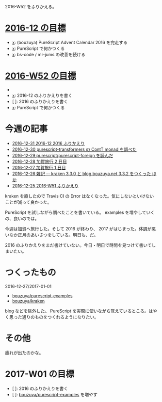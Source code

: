 2016-W52 をふりかえる。

# [2016-12 の目標][2016-11-30]

- [x]: (bouzuya) PureScript Advent Calendar 2016 を完走する
- [x]: PureScript で何かつくる
- [x]: bs-code / mr-jums の改善を続ける

# [2016-W52 の目標][2016-12-25]

- [x]: 旅行のことを書く
- [x]: 2016-12 のふりかえりを書く
- [ ]: 2016 のふりかえりを書く
- [x]: PureScript で何かつくる

# 今週の記事

- [2016-12-31 2016-12 2016 ふりかえり][2016-12-31]
- [2016-12-30 purescript-transformers の ContT monad を調べた][2016-12-30]
- [2016-12-29 purescript/purescript-foreign を読んだ][2016-12-29]
- [2016-12-28 加賀旅行 2 日目][2016-12-28]
- [2016-12-27 加賀旅行 1 日目][2016-12-27]
- [2016-12-26 雑記 -- kraken 3.3.0 と blog.bouzuya.net 3.3.2 をつくった ほか][2016-12-26]
- [2016-12-25 2016-W51 ふりかえり][2016-12-25]

kraken を直したので Travis CI の Error はなくなった。気にしないといけないことが減って良かった。

PureScript を試しながら調べたことを書いている。 examples を増やしていくの、良いのでは。

今週は加賀へ旅行した。そして 2016 が終わり、 2017 がはじまった。体調が悪いなか正月のあいさつをしている。明日も、だ。

2016 のふりかえりをまだ書けていない。今日・明日で時間を見つけて書いてしまいたい。

# つくったもの

2016-12-27/2017-01-01

- [bouzuya/purescript-examples][]
- [bouzuya/kraken][]

blog などを除外した。 PureScript を実際に使いながら覚えているところ。はやく思った通りのものをつくれるようになりたい。

# その他

疲れが出たのかな。

# 2017-W01 の目標

- [ ]: 2016 のふりかえりを書く
- [ ]: [bouzuya/purescript-examples][] を増やす

[2016-11-30]: http://blog.bouzuya.net/2016/11/30/
[2016-12-25]: http://blog.bouzuya.net/2016/12/25/
[2016-12-31]: http://blog.bouzuya.net/2016/12/31/
[2016-12-30]: http://blog.bouzuya.net/2016/12/30/
[2016-12-29]: http://blog.bouzuya.net/2016/12/29/
[2016-12-28]: http://blog.bouzuya.net/2016/12/28/
[2016-12-27]: http://blog.bouzuya.net/2016/12/27/
[2016-12-26]: http://blog.bouzuya.net/2016/12/26/
[bouzuya/purescript-examples]: https://github.com/bouzuya/purescript-examples
[bouzuya/kraken]: https://github.com/bouzuya/kraken
